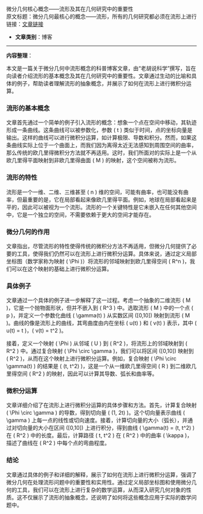 微分几何核心概念——流形及其在几何研究中的重要性  
  原文标题：微分几何最核心的概念——流形，所有的几何研究都必须在流形上进行  
  链接：[文章链接](https://mp.weixin.qq.com/s/awV9hOliTrIcV1cHqdSQ3Q)

- **文章类别**：博客

---

**内容整理**：

本文是一篇关于微分几何中流形概念的科普博客文章，由“老胡说科学”撰写，旨在向读者介绍流形的基本概念及其在几何研究中的重要性。文章通过生动的比喻和具体的例子，帮助读者理解流形的抽象概念，并展示了如何在流形上进行微积分运算。

### 流形的基本概念

文章首先通过一个简单的例子引入流形的概念：想象一个点在空间中移动，其轨迹形成一条曲线。这条曲线可以被参数化，参数 \( t \) 类似于时间，点的坐标向量是输出。这样的曲线可以进行微积分运算，如计算极限、导数和积分。然而，如果这条曲线实际上位于一个曲面上，而我们因为离得太近无法感知到周围空间的曲率，那么传统的欧几里得微积分方法就不再适用。这时，我们所面对的实际上是一个从欧几里得平面映射到非欧几里得曲面 \( M \) 的映射，这个空间被称为流形。

### 流形的特性

流形是一个一维、二维、三维甚至 \( n \) 维的空间，可能有曲率，也可能没有曲率，但最重要的是，它在局部看起来像欧几里得平面。例如，地球在局部看起来是平的，因此可以被视为一个流形。流形的一个关键特性是它未嵌入在任何其他空间中，它是一个独立的空间，不需要依赖于更大的空间才能存在。

### 微分几何的作用

文章指出，尽管流形的特性使得传统的微积分方法不再适用，但微分几何提供了必要的工具，使得我们仍然可以在流形上进行微积分运算。具体来说，通过定义局部坐标图（数学家称为映射 \( \Phi \)）将流形的邻域映射到欧几里得空间 \( R^n \)，我们可以在这个映射的基础上进行微积分运算。

### 具体例子

文章通过一个具体的例子进一步解释了这一过程。考虑一个抽象的二维流形 \( M \)，它是一个抛物面形状，但并不嵌入到 \( R^3 \) 中。选取流形 \( M \) 中的一个点 \( p \)，并定义一个参数化曲线 \( \gamma(t) \) 从实数区间 \([0,10]\) 映射到流形 \( M \)。曲线的像是流形上的曲线，其弯曲度由内在坐标 \( u(t) \) 和 \( v(t) \) 表示，其中 \( u(t) = t \)，\( v(t) = t^2 \)。

接着，定义一个映射 \( \Phi \) 从邻域 \( U \) 到 \( R^2 \)，将流形上的邻域映射到 \( R^2 \) 中。通过复合映射 \( \Phi \circ \gamma \)，我们可以将区间 \([0,10]\) 映射到 \( R^2 \)，从而在这个映射上进行微积分运算。例如，复合映射 \( \Phi \circ \gamma(t) \) 的结果是 \( (t, t^2) \)，这是一个从一维欧几里得空间 \( R \) 到二维欧几里得空间 \( R^2 \) 的映射，因此可以计算其导数、弧长和曲率等。

### 微积分运算

文章详细介绍了在流形上进行微积分运算的具体步骤和方法。首先，计算复合映射 \( \Phi \circ \gamma \) 的导数，得到切向量 \( (1, 2t) \)。这个切向量表示曲线 \( \gamma \) 上每一点的线性或切向速度。接着，计算切向量的大小（弧长），并通过对切向量的大小在区间 \([0,10]\) 上进行积分，得到曲线 \( \gamma(t) = (t, t^2) \) 在 \( R^2 \) 中的长度。最后，计算路径 \( t, t^2 \) 在 \( R^2 \) 中的曲率 \( \kappa \)，描述了曲线在 \( R^2 \) 中每个点的弯曲程度。

### 结论

文章通过具体的例子和详细的解释，展示了如何在流形上进行微积分运算，强调了微分几何在处理流形问题中的重要性和实用性。通过定义局部坐标图和使用微分几何的工具，我们可以在流形上进行复杂的数学运算，从而深入研究几何对象的性质。这不仅展示了流形的抽象概念，还说明了如何将这些概念应用于实际的数学问题中。
